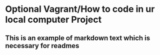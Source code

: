 # Optional Vagrant/How to code in ur local computer Project
## This is an example of markdown text which is necessary for readmes
